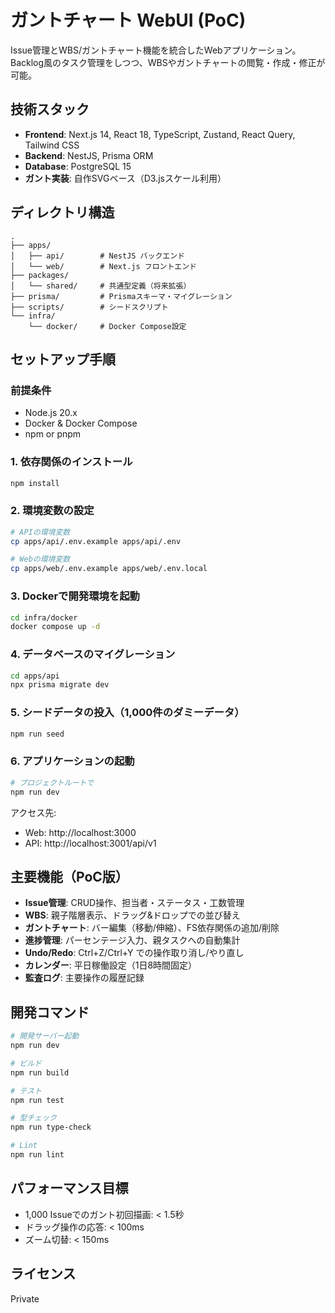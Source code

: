 # ガントチャート WebUI (PoC)

Issue管理とWBS/ガントチャート機能を統合したWebアプリケーション。
Backlog風のタスク管理をしつつ、WBSやガントチャートの閲覧・作成・修正が可能。

## 技術スタック

- **Frontend**: Next.js 14, React 18, TypeScript, Zustand, React Query, Tailwind CSS
- **Backend**: NestJS, Prisma ORM
- **Database**: PostgreSQL 15
- **ガント実装**: 自作SVGベース（D3.jsスケール利用）

## ディレクトリ構造

```
.
├── apps/
│   ├── api/        # NestJS バックエンド
│   └── web/        # Next.js フロントエンド
├── packages/
│   └── shared/     # 共通型定義（将来拡張）
├── prisma/         # Prismaスキーマ・マイグレーション
├── scripts/        # シードスクリプト
└── infra/
    └── docker/     # Docker Compose設定
```

## セットアップ手順

### 前提条件
- Node.js 20.x
- Docker & Docker Compose
- npm or pnpm

### 1. 依存関係のインストール
```bash
npm install
```

### 2. 環境変数の設定
```bash
# APIの環境変数
cp apps/api/.env.example apps/api/.env

# Webの環境変数
cp apps/web/.env.example apps/web/.env.local
```

### 3. Dockerで開発環境を起動
```bash
cd infra/docker
docker compose up -d
```

### 4. データベースのマイグレーション
```bash
cd apps/api
npx prisma migrate dev
```

### 5. シードデータの投入（1,000件のダミーデータ）
```bash
npm run seed
```

### 6. アプリケーションの起動
```bash
# プロジェクトルートで
npm run dev
```

アクセス先:
- Web: http://localhost:3000
- API: http://localhost:3001/api/v1

## 主要機能（PoC版）

- **Issue管理**: CRUD操作、担当者・ステータス・工数管理
- **WBS**: 親子階層表示、ドラッグ&ドロップでの並び替え
- **ガントチャート**: バー編集（移動/伸縮）、FS依存関係の追加/削除
- **進捗管理**: パーセンテージ入力、親タスクへの自動集計
- **Undo/Redo**: Ctrl+Z/Ctrl+Y での操作取り消し/やり直し
- **カレンダー**: 平日稼働設定（1日8時間固定）
- **監査ログ**: 主要操作の履歴記録

## 開発コマンド

```bash
# 開発サーバー起動
npm run dev

# ビルド
npm run build

# テスト
npm run test

# 型チェック
npm run type-check

# Lint
npm run lint
```

## パフォーマンス目標

- 1,000 Issueでのガント初回描画: < 1.5秒
- ドラッグ操作の応答: < 100ms
- ズーム切替: < 150ms

## ライセンス

Private